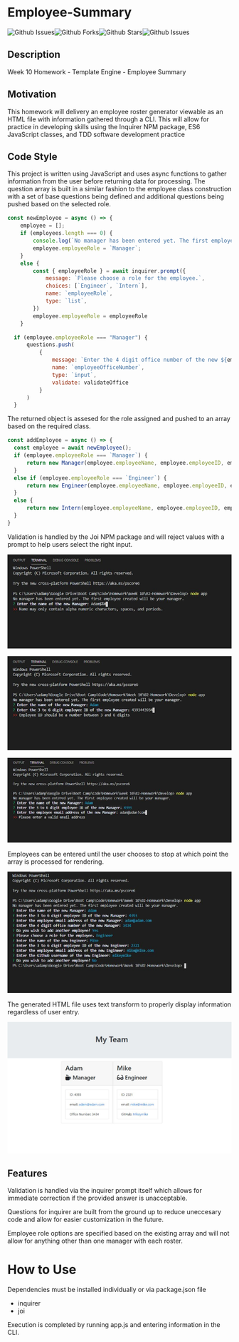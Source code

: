 # Employee-Summary
![Github Issues](https://img.shields.io/github/issues/ravalash/Good-README-Generator)![Github Forks](https://img.shields.io/github/forks/ravalash/Good-README-Generator)![Github Stars](https://img.shields.io/github/stars/ravalash/Good-README-Generator)![Github Issues](https://img.shields.io/github/license/ravalash/Good-README-Generator)

## Description
Week 10 Homework - Template Engine - Employee Summary

## Motivation
This homework will delivery an employee roster generator viewable as an HTML file with information gathered through a CLI. This will allow for practice in developing skills using the Inquirer NPM package, ES6 JavaScript classes, and TDD software development practice

## Code Style
This project is written using JavaScript and uses async functions to gather information from the user before returning data for processing. The question array is built in a similar fashion to the employee class construction with a set of base questions being defined and additional questions being pushed based on the selected role.

```javascript
const newEmployee = async () => {
    employee = [];
    if (employees.length === 0) {
        console.log(`No manager has been entered yet. The first employee created will be your manager.`);
        employee.employeeRole = `Manager`;
    }
    else {
        const { employeeRole } = await inquirer.prompt({
            message: `Please choose a role for the employee.`,
            choices: [`Engineer`, `Intern`],
            name: `employeeRole`,
            type: `list`,
        })
        employee.employeeRole = employeeRole
    }
  ```

  ```javascript
    if (employee.employeeRole === "Manager") {
        questions.push(
            {
                message: `Enter the 4 digit office number of the new ${employee.employeeRole}:`,
                name: `employeeOfficeNumber`,
                type: `input`,
                validate: validateOffice
            }
        )
    }
  ```

  The returned object is assesed for the role assigned and pushed to an array based on the required class.

  ```javascript
const addEmployee = async () => {
    const employee = await newEmployee();
    if (employee.employeeRole === `Manager`) {
        return new Manager(employee.employeeName, employee.employeeID, employee.employeeEmail, employee.employeeOfficeNumber);
    }
    else if (employee.employeeRole === `Engineer`) {
        return new Engineer(employee.employeeName, employee.employeeID, employee.employeeEmail, employee.employeeGithub.toLowerCase());
    }
    else {
        return new Intern(employee.employeeName, employee.employeeID, employee.employeeEmail, employee.employeeSchool.toLowerCase());
    }
}
  ```

Validation is handled by the Joi NPM package and will reject values with a prompt to help users select the right input.

![Rejected Name Screenshot](/screenshots/rejectedname.JPG "Rejected Name")

![Rejected ID Screenshot](/screenshots/rejectedid.JPG "Rejected ID")

![Rejected Email Screenshot](/screenshots/rejectedemail.JPG "Rejected Email")

Employees can be entered until the user chooses to stop at which point the array is processed for rendering.

![End of Entry Screenshot](/screenshots/applicationend.JPG "Application End")

The generated HTML file uses text transform to properly display information regardless of user entry.

![Sample Roster Screenshot](/screenshots/sampleroster.JPG "Sample Roster")


## Features
Validation is handled via the inquirer prompt itself which allows for immediate correction if the provided answer is unacceptable.

Questions for inquirer are built from the ground up to reduce uneccesary code and allow for easier customization in the future.

Employee role options are specified based on the existing array and will not allow for anything other than one manager with each roster.

# How to Use
Dependencies must be installed individually or via package.json file
* inquirer
* joi

Execution is completed by running app.js and entering information in the CLI.